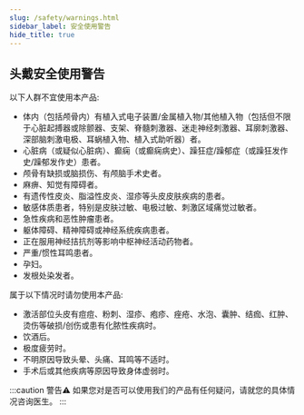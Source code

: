 ```yaml
---
slug: /safety/warnings.html
sidebar_label: 安全使用警告
hide_title: true
---
```

## 头戴安全使用警告
以下人群不宜使用本产品:
- 体内（包括颅骨内）有植入式电子装置/金属植入物/其他植入物（包括但不限于心脏起搏器或除颤器、支架、脊髓刺激器、迷走神经刺激器、耳廓刺激器、深部脑刺激电极、耳蜗植入物、植入式助听器）者。
- 心脏病（或疑似心脏病）、癫痫（或癫痫病史）、躁狂症/躁郁症（或躁狂发作史/躁郁发作史）患者。
- 颅骨有缺损或脑损伤、有颅脑手术史者。
- 麻痹、知觉有障碍者。
- 有遗传性皮炎、脂溢性皮炎、湿疹等头皮皮肤疾病的患者。
- 敏感体质患者，特别是皮肤过敏、电极过敏、刺激区域痛觉过敏者。
- 急性疾病和恶性肿瘤患者。
- 躯体障碍、精神障碍或神经系统疾病患者。
- 正在服用神经拮抗剂等影响中枢神经活动药物者。
- 严重/惯性耳鸣患者。
- 孕妇。
- 发根处染发者。

属于以下情况时请勿使用本产品:
- 激活部位头皮有痘痘、粉刺、湿疹、疱疹、痤疮、水泡、囊肿、结痂、红肿、烫伤等破损/创伤或患有化脓性疾病时。
- 饮酒后。
- 极度疲劳时。
- 不明原因导致头晕、头痛、耳鸣等不适时。
- 手术后或其他疾病等原因导致身体虚弱时。

:::caution 警告⚠️
如果您对是否可以使用我们的产品有任何疑问，请就您的具体情况咨询医生。
:::